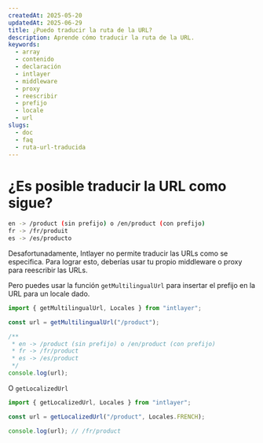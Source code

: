 ```yaml
---
createdAt: 2025-05-20
updatedAt: 2025-06-29
title: ¿Puedo traducir la ruta de la URL?
description: Aprende cómo traducir la ruta de la URL.
keywords:
  - array
  - contenido
  - declaración
  - intlayer
  - middleware
  - proxy
  - reescribir
  - prefijo
  - locale
  - url
slugs:
  - doc
  - faq
  - ruta-url-traducida
---
```


# ¿Es posible traducir la URL como sigue?

```bash
en -> /product (sin prefijo) o /en/product (con prefijo)
fr -> /fr/produit
es -> /es/producto
```

Desafortunadamente, Intlayer no permite traducir las URLs como se especifica. Para lograr esto, deberías usar tu propio middleware o proxy para reescribir las URLs.

Pero puedes usar la función `getMultilingualUrl` para insertar el prefijo en la URL para un locale dado.

```ts
import { getMultilingualUrl, Locales } from "intlayer";

const url = getMultilingualUrl("/product");

/**
 * en -> /product (sin prefijo) o /en/product (con prefijo)
 * fr -> /fr/product
 * es -> /es/product
 */
console.log(url);
```

O `getLocalizedUrl`

```ts
import { getLocalizedUrl, Locales } from "intlayer";

const url = getLocalizedUrl("/product", Locales.FRENCH);

console.log(url); // /fr/product
```
